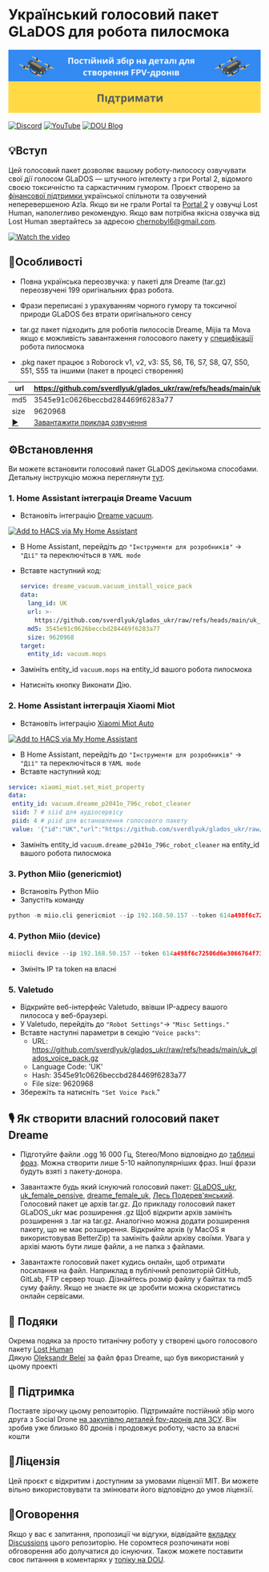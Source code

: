 # Український голосовий пакет GLaDOS для робота пилосмока  
[![Банер](https://github.com/sverdlyuk/glados_ukr/blob/main/banner.png)](https://fpv-drones.sitepulse.com.ua)

[![Discord](https://img.shields.io/badge/Discord-Join-blue?logo=discord&style=flat-square)](https://discord.com/invite/kDv3hmpKbg)
[![YouTube](https://img.shields.io/badge/YouTube-Subscribe-red?style=flat-square&logo=youtube&logoColor=white)](https://www.youtube.com/@Lost_HumanVO)
[![DOU Blog](https://img.shields.io/badge/DOU-Blog-blue?style=flat-square&logo=readme&logoColor=white)](https://dou.ua/users/bogdan-sverdlyuk/)

## 💡Вступ
Цей голосовий пакет дозволяє вашому роботу-пилососу озвучувати свої дії голосом GLaDOS — штучного інтелекту з гри Portal 2, відомого своєю токсичністю та саркастичним гумором.
Проєкт створено за [фінансової підтримки ](https://dou.ua/forums/topic/50353/) української спільноти та озвучений неперевершеною Azla. Якщо ви не грали Portal та [Portal 2](https://youtu.be/0tkvdVWZKE0) у озвучці Lost Human, наполегливо рекомендую. Якщо вам потрібна якісна озвучка від Lost Human звертайтесь за адресою chernobyl6@gmail.com. 



[![Watch the video](https://img.youtube.com/vi/Gk78p5PVVB8/0.jpg)](https://youtu.be/Gk78p5PVVB8)



## 🚀Особливості
* Повна українська переозвучка: у пакеті для Dreame (tar.gz) переозвучені 199 оригінальних фраз робота.

* Фрази переписані з урахуванням чорного гумору та токсичної природи GLaDOS без втрати оригінального сенсу

* tar.gz пакет підходить для роботів пилососів Dreame, Mijia та Mova якщо є можливість завантаження голосового пакету у [специфікації](https://home.miot-spec.com) робота пилосмока
  
* .pkg пакет працює з Roborock v1, v2, v3: S5, S6, T6, S7, S8, Q7, S50, S51, S55 та іншими (пакет в процесі створення)



| url  | https://github.com/sverdlyuk/glados_ukr/raw/refs/heads/main/uk_glados_voice_pack.gz |
|------|-------------------------------------------------------------------------------------|
| md5  | 3545e91c0626beccbd284469f6283a77                                                    |
| size | 9620968                                                                             |
| <a href="https://github.com/sverdlyuk/glados_ukr/raw/main/glados_samples.mp3" class="button" target="_blank">▶️ </a>  | [Завантажити приклад озвучення](https://github.com/sverdlyuk/glados_ukr/raw/main/glados_samples.mp3)|

## ⚙️Встановлення

Ви можете встановити голосовий пакет GLaDOS декількома способами. Детальну інструкцію можна переглянути [тут](https://dou.ua/forums/topic/49563/).

### 1. Home Assistant інтеграція Dreame Vacuum
- Встановіть інтеграцію [Dreame vacuum](https://github.com/Tasshack/dreame-vacuum.git). 
  
[![Add to HACS via My Home Assistant](https://my.home-assistant.io/badges/hacs_repository.svg)](https://my.home-assistant.io/redirect/hacs_repository/?owner=Tasshack&repository=dreame-vacuum&category=integration)

- В Home Assistant, перейдіть до `"Інструменти для розробників"` -> `"Дії"` та переключіться в `YAML mode`
- Вставте наступний код:

  ```yaml
  service: dreame_vacuum.vacuum_install_voice_pack
  data:
    lang_id: UK
    url: >-
      https://github.com/sverdlyuk/glados_ukr/raw/refs/heads/main/uk_glados_voice_pack.gz
    md5: 3545e91c0626beccbd284469f6283a77
    size: 9620968
  target:
    entity_id: vacuum.mops

- Замініть entity_id `vacuum.mops` на entity_id вашого робота пилосмока
- Натисніть кнопку Виконати Дію.

### 2. Home Assistant інтеграція Xiaomi Miot
- Встановіть інтеграцію [Xiaomi Miot Auto](https://github.com/al-one/hass-xiaomi-miot)

[![Add to HACS via My Home Assistant](https://my.home-assistant.io/badges/hacs_repository.svg)](https://my.home-assistant.io/redirect/hacs_repository/?owner=al-one&repository=hass-xiaomi-miot&category=integration)

- В Home Assistant, перейдіть до `"Інструменти для розробників"` -> `"Дії"` та переключіться в `YAML mode`
- Вставте наступний код:

 ```yaml
service: xiaomi_miot.set_miot_property
data:
  entity_id: vacuum.dreame_p2041o_796c_robot_cleaner
  siid: 7 # siid для аудіосервісу
  piid: 4 # piid для встановлення голосового пакету
  value: '{"id":"UK","url":"https://github.com/sverdlyuk/glados_ukr/raw/refs/heads/main/uk_glados_voice_pack.gz","md5":"3545e91c0626beccbd284469f6283a77","size":9620968}'
  ```
- Замініть entity_id `vacuum.dreame_p2041o_796c_robot_cleaner` на entity_id вашого робота пилосмока
  
### 3. Python Miio (genericmiot)
- Встановіть Python Miio
- Запустіть команду
```python
python -m miio.cli genericmiot --ip 192.168.50.157 --token 614a498f6c72506d6e3066764f73696a raw_command set_properties "[{'did': '8023334994', 'siid': 7, 'piid': 4, 'value' : '{\"id\":\"UK\",\"url\":\"https://github.com/sverdlyuk/glados_ukr/raw/refs/heads/main/uk_glados_voice_pack.gz\",\"md5\":\"3545e91c0626beccbd284469f6283a77\",\"size\":9620968}'}]"
```

### 4. Python Miio (device)
```python
miiocli device --ip 192.168.50.157 --token 614a498f6c72506d6e3066764f73696a raw_command set_properties "[{'did': '8023334994', 'siid': 7, 'piid': 4, 'value' : '{\"id\":\"UK\",\"url\":\"https://github.com/sverdlyuk/glados_ukr/raw/refs/heads/main/uk_glados_voice_pack.gz\",\"md5\":\"3545e91c0626beccbd284469f6283a77\",\"size\":9620968}'}]"
```
- Змініть IP та token на власні

  
### 5. Valetudo
- Відкрийте веб-інтерфейс Valetudo, ввівши IP-адресу вашого пилососа у веб-браузері.
- У Valetudo, перейдіть до `"Robot Settings"`-> `"Misc Settings."`
- Вставте наступні параметри в секцію `"Voice packs"`:
    - URL: https://github.com/sverdlyuk/glados_ukr/raw/refs/heads/main/uk_glados_voice_pack.gz
    - Language Code: 'UK'
    - Hash: 3545e91c0626beccbd284469f6283a77
    - File size: 9620968
- Збережіть та натисніть `"Set Voice Pack`."

## 🎙️ Як створити власний голосовий пакет Dreame
- Підготуйте файли .ogg 16 000 Гц, Stereo/Mono відповідно до [таблиці фраз](https://github.com/oleksandr-belei/dreame-vacuum-uk-voice-packs/blob/main/ua_voice_mapping.csv). Можна створити лише 5-10 найпопулярніших фраз. Інші фрази будуть взяті з пакету-донора.
  
- Завантажте будь який існуючий голосовий пакет: [GLaDOS_ukr](https://github.com/sverdlyuk/glados_ukr/raw/refs/heads/main/uk_glados_voice_pack.gz), [uk_female_pensive](https://github.com/oleksandr-belei/dreame-vacuum-uk-voice-packs/raw/refs/heads/main/voice_packs/uk_female_pensive), [dreame_female_uk](https://awsde0.fds.api.xiaomi.com/dreame-product/resources/59bcaf5201f15950c12917d0bb505321), [Лесь Подерев'янський](https://github.com/KonstantinDev7/Voice_Packs_for_Mi_Robot_S10_Plus/raw/refs/heads/main/Voice_Packs/LesV1ogg.tar.gz). Голосовий пакет це архів tar.gz. До прикладу голосовий пакет GLaDOS_ukr має розширення .gz Щоб відкрити архів замініть розширення з .tar на tar.gz. Аналогічно можна додати розширення пакету, що не має розширення. Відкрийте архів (у MacOS я використовував BetterZip) та замініть файли архіву своїми. Увага у архіві мають бути лише файли, а не папка з файлами.
  
- Завантажте голосовий пакет кудись онлайн, щоб отримати посилання на файл. Наприклад в публічний репозиторій GitHub, GitLab, FTP сервер тощо. Дізнайтесь розмір файлу у байтах та md5 суму файлу. Якщо не знаєте як це зробити можна скористатись онлайн сервісами.

## 👏 Подяки
Окрема подяка за просто титанічну роботу у створені цього голосового пакету [Lost Human](https://www.youtube.com/channel/UCZuVCATSHsgvBZMH-k3Gjcg) \
Дякую [Oleksandr Belei](https://github.com/oleksandr-belei/dreame-vacuum-uk-voice-packs) за файл фраз Dreame, що був використаний у цьому проекті
  
## 🤝 Підтримка
Поставте зірочку цьому репозиторію. Підтримайте постійний збір мого друга з Social Drone [на закупівлю деталей fpv-дронів для ЗСУ](https://fpv-drones.sitepulse.com.ua). Він зробив уже близько 80 дронів і продовжує роботу, часто за власні кошти

## 📜Ліцензія
Цей проєкт є відкритим і доступним за умовами ліцензії MIT. Ви можете вільно використовувати та змінювати його відповідно до умов ліцензії.

## 💬Оговорення
Якщо у вас є запитання, пропозиції чи відгуки, відвідайте [вкладку Discussions](https://github.com/sverdlyuk/glados_ukr/discussions) цього репозиторію. Не соромтеся розпочинати нові обговорення або долучатися до існуючих. Також можете поставити своє питанння в коментарях у [топіку на DOU](https://dou.ua/forums/topic/49563/).
